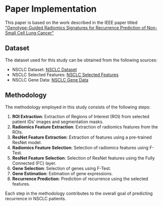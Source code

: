 # Paper Implementation

This paper is based on the work described in the IEEE paper titled ["Genotype-Guided Radiomics Signatures for Recurrence Prediction of Non-Small Cell Lung Cancer"](https://ieeexplore.ieee.org/document/9450726)

## Dataset

The dataset used for this study can be obtained from the following sources:

- NSCLC Dataset: [NSCLC Dataset](https://www.kaggle.com/datasets/silvianz/mydataset/data)
- NSCLC Selected Features: [NSCLC Selected Features](https://www.kaggle.com/datasets/kushal1506/nsclc-selected-features/data)
- NSCLC Gene Data: [NSCLC Gene Data](https://www.kaggle.com/datasets/kushal1506/nsclc-gene-data/data)

## Methodology

The methodology employed in this study consists of the following steps:

1. **ROI Extraction**: Extraction of Regions of Interest (ROI) from selected patient IDs' images and segmentation masks.
2. **Radiomics Feature Extraction**: Extraction of radiomics features from the ROIs.
3. **ResNet Feature Extraction**: Extraction of features using a pre-trained ResNet model.
4. **Radiomics Feature Selection**: Selection of radiomics features using F-Test.
5. **ResNet Feature Selection**: Selection of ResNet features using the Fully Connected (FC) layer.
6. **Gene Selection**: Selection of genes using F-Test.
7. **Gene Estimation**: Estimation of gene expressions.
8. **Recurrence Prediction**: Prediction of recurrence using the selected features.

Each step in the methodology contributes to the overall goal of predicting recurrence in NSCLC patients.

